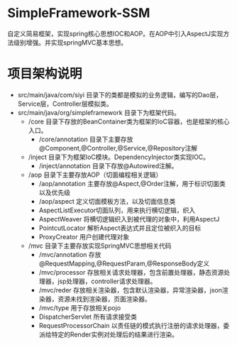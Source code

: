 # SimpleFramework-SSM

自定义简易框架，实现spring核心思想IOC和AOP。在AOP中引入AspectJ实现方法级别增强。并实现springMVC基本思想。

# 项目架构说明

* src/main/java/com/siyi 目录下的类都是模拟的业务逻辑，编写的Dao层，Service层，Controller层模拟类。
* src/main/java/org/simpleframework 目录下为框架代码。
  * /core 目录下存放的BeanContainer类为框架的IoC容器，也是框架的核心入口。
    * /core/annotation 目录下主要存放@Component,@Controller,@Service,@Repository注解
  * /inject 目录下为框架IoC模块。DependencyInjector类实现IOC。
    * /inject/annotation 目录下存放@Autowired注解。
  * /aop 目录下主要存放AOP（切面编程相关逻辑）
    * /aop/annotation 主要存放@Aspect,@Order注解，用于标识切面类以及优先级
    * /aop/aspect 定义切面模板方法，以及切面信息类
    * AspectListExecutor切面队列，用来执行横切逻辑，织入
    * AspectWeaver 将横切逻辑织入到被代理的对象中，利用AspectJ
    * PointcutLocator 解析Aspect表达式并且定位被织入的目标
    * ProxyCreator 用户创建代理对象
  * /mvc 目录下主要存放实现SpringMVC思想相关代码
    * /mvc/annotation 存放@RequestMapping,@RequestParam,@ResponseBody定义
    * /mvc/processor 存放相关请求处理器，包含前置处理器，静态资源处理器，jsp处理器，controller请求处理器。
    * /mvc/reder 存放相关渲染器，包含默认渲染器，异常渲染器，json渲染器，资源未找到渲染器，页面渲染器。
    * /mvc/type 用于存放相关pojo
    * DispatcherServlet 所有请求接受类
    * RequestProcessorChain 以责任链的模式执行注册的请求处理器，委派给特定的Render实例对处理后的结果进行渲染。
